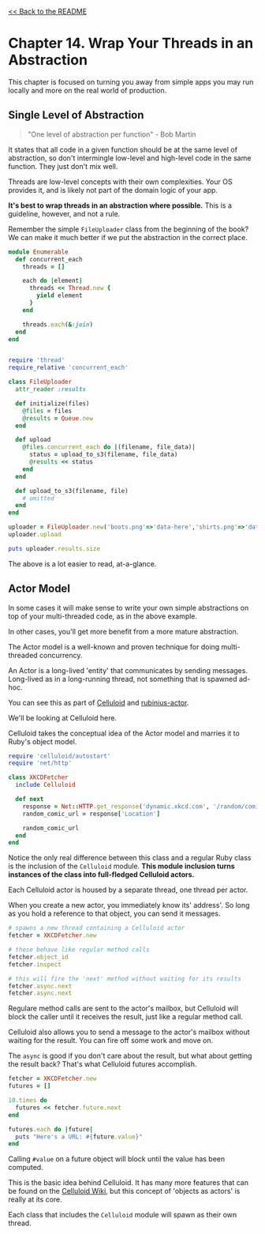 [&lt;&lt; Back to the README](README.md)

# Chapter 14. Wrap Your Threads in an Abstraction

This chapter is focused on turning you away from simple apps you may run
locally and more on the real world of production.

## Single Level of Abstraction

> "One level of abstraction per function" - Bob Martin

It states that all code in a given function should be at the same level of
abstraction, so don't intermingle low-level and high-level code in the same
function. They just don't mix well.

Threads are low-level concepts with their own complexities. Your OS provides it,
and is likely not part of the domain logic of your app.

**It's best to wrap threads in an abstraction where possible.** This is a
guideline, however, and not a rule.


Remember the simple `FileUploader` class from the beginning of the book?
We can make it much better if we put the abstraction in the correct place.

```rb
module Enumerable
  def concurrent_each
    threads = []

    each do |element|
      threads << Thread.new {
        yield element
      }
    end

    threads.each(&:join)
  end
end


require 'thread'
require_relative 'concurrent_each'

class FileUploader
  attr_reader :results

  def initialize(files)
    @files = files
    @results = Queue.new
  end

  def upload
    @files.concurrent_each do |(filename, file_data)|
      status = upload_to_s3(filename, file_data)
      @results << status
    end
  end

  def upload_to_s3(filename, file)
    # omitted
  end
end

uploader = FileUploader.new('boots.png'=>'data-here','shirts.png'=>'data-here')
uploader.upload

puts uploader.results.size
```

The above is a lot easier to read, at-a-glance.

## Actor Model

In some cases it will make sense to write your own simple abstractions on top
of your multi-threaded code, as in the above example.

In other cases, you'll get more benefit from a more mature abstraction.

The Actor model is a well-known and proven technique for doing multi-threaded
concurrency. 

An Actor is a long-lived 'entity' that communicates by sending messages.
Long-lived as in a long-running thread, not something that is spawned ad-hoc.

You can see this as part of [Celluloid](http://celluloid.io) and
[rubinius-actor](https://github.com/rubinius/rubinius-actor).

We'll be looking at Celluloid here.

Celluloid takes the conceptual idea of the Actor model and marries it to
Ruby's object model.

```rb
require 'celluloid/autostart'
require 'net/http'

class XKCDFetcher
  include Celluloid

  def next
    response = Net::HTTP.get_response('dynamic.xkcd.com', '/random/comic/')
    random_comic_url = response['Location']

    random_comic_url
  end
end
```

Notice the only real difference between this class and a regular Ruby class is
the inclusion of the `Celluloid` module. **This module inclusion turns instances
of the class into full-fledged Celluloid actors.**

Each Celluloid actor is housed by a separate thread, one thread per actor.

When you create a new actor, you immediately know its' address'. So long as you
hold a reference to that object, you can send it messages. 

```rb
# spawns a new thread containing a Celluloid actor
fetcher = XKCDFetcher.new

# these behave like regular method calls
fetcher.object_id
fetcher.inspect

# this will fire the 'next' method without waiting for its results
fetcher.async.next
fetcher.async.next
```

Regulare method calls are sent to the actor's mailbox, but Celluloid will block
the caller until it receives the result, just like a regular method call.

Celluloid also allows you to send a message to the actor's mailbox without
waiting for the result. You can fire off some work and move on.

The `async` is good if you don't care about the result, but what about getting
the result back? That's what Celluloid futures accomplish.

```rb
fetcher = XKCDFetcher.new
futures = []

10.times do
  futures << fetcher.future.next
end

futures.each do |future|
  puts "Here's a URL: #{future.value}"
end
```

Calling `#value` on a future object will block until the value has been
computed.

This is the basic idea behind Celluloid. It has many more features that can be
found on the [Celluloid Wiki](https://github.com/celluloid/celluloid/wiki), but
this concept of 'objects as actors' is really at its core.

Each class that includes the `Celluloid` module will spawn as their own thread.

